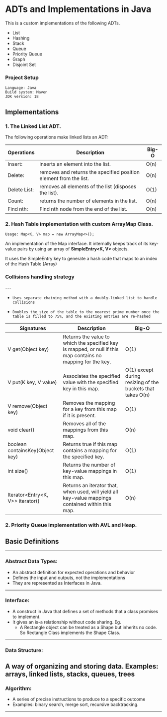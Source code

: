# ADTs and Implementations in Java

This is a custom implementations of the following ADTs.
- List 
- Hashing
- Stack 
- Queue 
- Priority Queue 
- Graph 
- Disjoint Set

### Project Setup
    Language: Java
    Build system: Maven
    JDK version: 18

## Implementations

### 1. The Linked List ADT.
The following operations make linked lists an ADT:

| Operations   | Description                                                       | Big-O |
|--------------|-------------------------------------------------------------------|-------|
| Insert:      | inserts an element into the list.                                 | O(n)  |
| Delete:      | removes and returns the specified position element from the list. | O(n)  |
| Delete List: | removes all elements of the list (disposes the list).             | O(1)  |
| Count:       | returns the number of elements in the list.                       | O(n)  |
| Find nth:    | Find nth node from the end of the list.                           | O(n)  |



### 2. Hash Table implementation with custom ArrayMap Class.
    Usage: Map<K, V> map = new ArrayMap<>();
An implementation of the Map interface.
It internally keeps track of its key-value pairs by using an array of <b>SimpleEntry<K, V> </b>objects.</p>

It uses the SimpleEntry key to generate a hash code that maps to an index of the Hash Table (Array)</p>
<h3>Collisions handling strategy</h3>
---
 
 *     Uses separate chaining method with a doubly-linked list to handle collisions
 *     Doubles the size of the table to the nearest prime number once the table is filled to 75%, and the existing entries are re-hashed

| Signatures                       | Description                                                                                                  | Big-O                                                      |
|----------------------------------|--------------------------------------------------------------------------------------------------------------|------------------------------------------------------------|
| V get(Object key)                | Returns the value to which the specified key is mapped, or null if this map contains no mapping for the key. | O(1)                                                       |
| V put(K key, V value)            | Associates the specified value with the specified key in this map.                                           | O(1) except during resizing of the buckets that takes O(n) |
| V remove(Object key)             | Removes the mapping for a key from this map if it is present.                                                | O(1)                                                       |
| void clear()                     | Removes all of the mappings from this map.                                                                   | O(n)                                                       |
| boolean containsKey(Object key)  | Returns true if this map contains a mapping for the specified key.                                           | O(1)                                                       |
| int size()                       | Returns the number of key-value mappings in this map.                                                        | O(1)                                                       |
| Iterator<Entry<K, V>> iterator() | Returns an iterator that, when used, will yield all key-value mappings contained within this map.            | O(n)                                                       |



### 2. Priority Queue implementation with AVL and Heap.

## Basic Definitions
***

### Abstract Data Types:
- An abstract definition for expected operations and behavior
- Defines the input and outputs, not the implementations
- They are represented as Interfaces in Java.
---

### Interface:
- A construct in Java that defines a set of methods that a class promises to implement.
- It gives an is-a relationship without code sharing. Eg.
  - A Rectangle object can be treated as a Shape but inherits no code. So Rectangle Class implements the Shape Class.
---
### Data Structure:
A way of organizing and storing data.
Examples: arrays, linked lists, stacks, queues, trees
---
### Algorithm:
* A series of precise instructions to produce to a specific outcome
* Examples: binary search, merge sort, recursive backtracking.
---